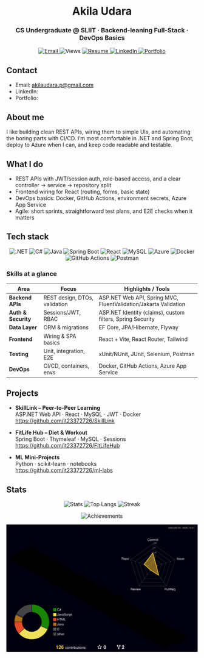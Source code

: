 <div align="center">



<h1>Akila Udara</h1>
<h3>CS Undergraduate @ SLIIT · Backend-leaning Full-Stack · DevOps Basics</h3>

<a href="mailto:akilaudara.p@gmail.com">
  <img alt="Email" src="https://img.shields.io/badge/Email-akilaudara.p%40gmail.com-0e75b6?style=for-the-badge&logo=gmail&logoColor=white" />
</a>
<img alt="Views" src="https://komarev.com/ghpvc/?username=it23372726&label=Views&color=0e75b6&style=for-the-badge" />
<a href="#">
  <img alt="Resume" src="https://img.shields.io/badge/Resume-PDF-4CAF50?style=for-the-badge&logo=adobeacrobatreader&logoColor=white" />
</a>
<a href="#">
  <img alt="LinkedIn" src="https://img.shields.io/badge/LinkedIn-Connect-0A66C2?style=for-the-badge&logo=linkedin&logoColor=white" />
</a>
<a href="#">
  <img alt="Portfolio" src="https://img.shields.io/badge/Portfolio-Visit-111?style=for-the-badge&logo=githubpages&logoColor=white" />
</a>

</div>

## Contact
- Email: [akilaudara.p@gmail.com](mailto:akilaudara.p@gmail.com)
- LinkedIn: 
- Portfolio: 

## About me
I like building clean REST APIs, wiring them to simple UIs, and automating the boring parts with CI/CD. I’m most comfortable in .NET and Spring Boot, deploy to Azure when I can, and keep code readable and testable.

## What I do
- REST APIs with JWT/session auth, role-based access, and a clear controller → service → repository split  
- Frontend wiring for React (routing, forms, basic state)  
- DevOps basics: Docker, GitHub Actions, environment secrets, Azure App Service  
- Agile: short sprints, straightforward test plans, and E2E checks when it matters

## Tech stack
<div align="center">
  <img src="https://img.shields.io/badge/.NET-512BD4?logo=dotnet&logoColor=white&style=for-the-badge" alt=".NET"/>
  <img src="https://img.shields.io/badge/C%23-239120?logo=csharp&logoColor=white&style=for-the-badge" alt="C#"/>
  <img src="https://img.shields.io/badge/Java-007396?logo=openjdk&logoColor=white&style=for-the-badge" alt="Java"/>
  <img src="https://img.shields.io/badge/Spring_Boot-6DB33F?logo=springboot&logoColor=white&style=for-the-badge" alt="Spring Boot"/>
  <img src="https://img.shields.io/badge/React-20232A?logo=react&logoColor=61DAFB&style=for-the-badge" alt="React"/>
  <img src="https://img.shields.io/badge/MySQL-4479A1?logo=mysql&logoColor=white&style=for-the-badge" alt="MySQL"/>
  <img src="https://img.shields.io/badge/Azure-0E75B6?logo=microsoftazure&logoColor=white&style=for-the-badge" alt="Azure"/>
  <img src="https://img.shields.io/badge/Docker-2496ED?logo=docker&logoColor=white&style=for-the-badge" alt="Docker"/>
  <img src="https://img.shields.io/badge/GitHub_Actions-2088FF?logo=githubactions&logoColor=white&style=for-the-badge" alt="GitHub Actions"/>
  <img src="https://img.shields.io/badge/Postman-FF6C37?logo=postman&logoColor=white&style=for-the-badge" alt="Postman"/>
</div>

### Skills at a glance
| Area | Focus | Highlights / Tools |
|---|---|---|
| **Backend APIs** | REST design, DTOs, validation | ASP.NET Web API, Spring MVC, FluentValidation/Jakarta Validation |
| **Auth & Security** | Sessions/JWT, RBAC | ASP.NET Identity (claims), custom filters, Spring Security |
| **Data Layer** | ORM & migrations | EF Core, JPA/Hibernate, Flyway |
| **Frontend** | Wiring & SPA basics | React + Vite, React Router, Tailwind |
| **Testing** | Unit, integration, E2E | xUnit/NUnit, JUnit, Selenium, Postman |
| **DevOps** | CI/CD, containers, envs | Docker, GitHub Actions, Azure App Service |

## Projects
- **SkillLink – Peer-to-Peer Learning**  
  ASP.NET Web API · React · MySQL · JWT · Docker  
  https://github.com/it23372726/SkillLink

- **FitLife Hub – Diet & Workout**  
  Spring Boot · Thymeleaf · MySQL · Sessions  
  https://github.com/it23372726/FitLifeHub

- **ML Mini-Projects**  
  Python · scikit-learn · notebooks  
  https://github.com/it23372726/ml-labs

## Stats
<div align="center">
  <img alt="Stats" src="https://github-readme-stats.vercel.app/api?username=it23372726&show_icons=true&include_all_commits=true&hide_border=false&theme=gotham&cache_seconds=14400&v=1" height="165" />
  <img alt="Top Langs" src="https://github-readme-stats.vercel.app/api/top-langs/?username=it23372726&layout=compact&langs_count=8&hide_border=false&theme=gotham&cache_seconds=14400&v=1" height="165" />
  <img alt="Streak" src="https://streak-stats.demolab.com?user=it23372726&theme=gotham&hide_border=false&date_format=M%20j%5B%2C%20Y%5D&v=1" height="165" />
</div>

<p align="center">
  <img src="https://raw.githubusercontent.com/it23372726/it23372726/main/metrics/achievements.svg" alt="Achievements"/>
</p>

<p align="center">
  <img src="./profile-3d-contrib/profile-night-rainbow.svg" alt="3D contribution graph"/>
</p>

